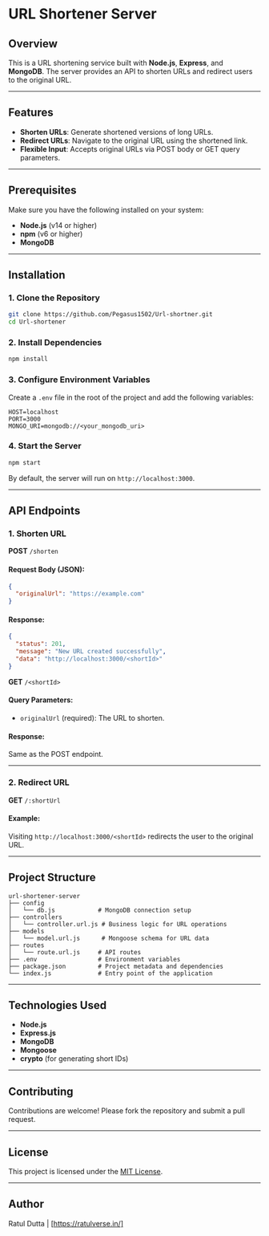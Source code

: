 # URL Shortener Server

## Overview

This is a URL shortening service built with **Node.js**, **Express**, and **MongoDB**. The server provides an API to shorten URLs and redirect users to the original URL.

---

## Features

- **Shorten URLs**: Generate shortened versions of long URLs.
- **Redirect URLs**: Navigate to the original URL using the shortened link.
- **Flexible Input**: Accepts original URLs via POST body or GET query parameters.

---

## Prerequisites

Make sure you have the following installed on your system:

- **Node.js** (v14 or higher)
- **npm** (v6 or higher)
- **MongoDB**

---

## Installation

### 1. Clone the Repository

```bash
git clone https://github.com/Pegasus1502/Url-shortner.git
cd Url-shortener
```

### 2. Install Dependencies

```bash
npm install
```

### 3. Configure Environment Variables

Create a `.env` file in the root of the project and add the following variables:

```env
HOST=localhost
PORT=3000
MONGO_URI=mongodb://<your_mongodb_uri>
```

### 4. Start the Server

```bash
npm start
```

By default, the server will run on `http://localhost:3000`.

---

## API Endpoints

### 1. **Shorten URL**

**POST** `/shorten`

#### Request Body (JSON):

```json
{
  "originalUrl": "https://example.com"
}
```

#### Response:

```json
{
  "status": 201,
  "message": "New URL created successfully",
  "data": "http://localhost:3000/<shortId>"
}
```

**GET** `/<shortId>`

#### Query Parameters:

- `originalUrl` (required): The URL to shorten.

#### Response:

Same as the POST endpoint.

---

### 2. **Redirect URL**

**GET** `/:shortUrl`

#### Example:

Visiting `http://localhost:3000/<shortId>` redirects the user to the original URL.

---

## Project Structure

```
url-shortener-server
├── config
│   └── db.js            # MongoDB connection setup
├── controllers
│   └── controller.url.js # Business logic for URL operations
├── models
│   └── model.url.js      # Mongoose schema for URL data
├── routes
│   └── route.url.js     # API routes
├── .env                 # Environment variables
├── package.json         # Project metadata and dependencies
└── index.js             # Entry point of the application
```

---

## Technologies Used

- **Node.js**
- **Express.js**
- **MongoDB**
- **Mongoose**
- **crypto** (for generating short IDs)

---

## Contributing

Contributions are welcome! Please fork the repository and submit a pull request.

---

## License

This project is licensed under the [MIT License](LICENSE).

---

## Author

Ratul Dutta | [https://ratulverse.in/]
